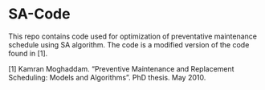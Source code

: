 # SA-Code
This repo contains code used for optimization of preventative maintenance schedule using SA algorithm. The code is a modified version of the code found in [1].

[1] Kamran Moghaddam. “Preventive Maintenance and Replacement Scheduling: Models and Algorithms”. PhD thesis. May 2010.
